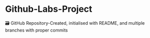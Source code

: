 # Github-Labs-Project
🗃️ GitHub Repository-Created, initialised with README, and multiple branches with proper commits
